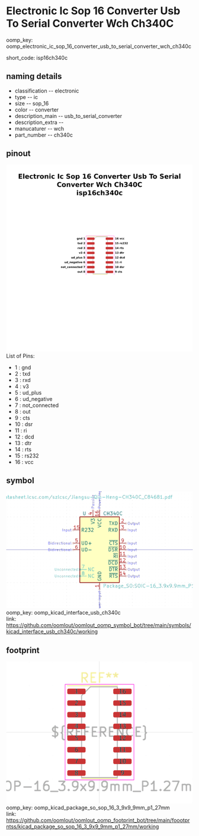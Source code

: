 # Electronic Ic Sop 16 Converter Usb To Serial Converter Wch Ch340C
oomp_key: oomp_electronic_ic_sop_16_converter_usb_to_serial_converter_wch_ch340c  

short_code: isp16ch340c
## naming details
* classification -- electronic
* type -- ic
* size -- sop_16
* color -- converter
* description_main -- usb_to_serial_converter
* description_extra -- 
* manucaturer -- wch
* part_number -- ch340c
## pinout
![](working_pinout_600.png)  
List of Pins:

* 1 : gnd
* 2 : txd
* 3 : rxd
* 4 : v3
* 5 : ud_plus
* 6 : ud_negative
* 7 : not_connected
* 8 : out
* 9 : cts
* 10 : dsr
* 11 : ri
* 12 : dcd
* 13 : dtr
* 14 : rts
* 15 : rs232
* 16 : vcc
## symbol

![](symbol/0/working/working_600.png)  
oomp_key: oomp_kicad_interface_usb_ch340c  
link: https://github.com/oomlout/oomlout_oomp_symbol_bot/tree/main/symbols/kicad_interface_usb_ch340c/working  


## footprint

![](footprint/0/working/working_600.png)  
oomp_key: oomp_kicad_package_so_sop_16_3_9x9_9mm_p1_27mm  
link: https://github.com/oomlout/oomlout_oomp_footprint_bot/tree/main/foootprntss/kicad_package_so_sop_16_3_9x9_9mm_p1_27mm/working  
